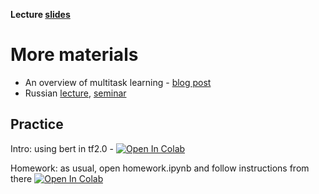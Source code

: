 __Lecture [slides](https://github.com/yandexdataschool/nlp_course/blob/master/resources/slides/nlp18_09_multi_task.pdf)__

# More materials
* An overview of multitask learning - [blog post](http://ruder.io/multi-task/)
* Russian [lecture](https://yadi.sk/i/6Sbu_oja9h_QZw), [seminar](https://yadi.sk/i/AGgnMxu_UvpOsg)

## Practice

Intro: using bert in tf2.0 - [![Open In Colab](https://colab.research.google.com/assets/colab-badge.svg)](https://colab.research.google.com/drive/1EJuMPW7TDVDGB1wDCIayx22jutcwLQlE)

Homework: as usual, open homework.ipynb and follow instructions from there
[![Open In Colab](https://colab.research.google.com/assets/colab-badge.svg)](https://colab.research.google.com/github/yandexdataschool/nlp_course/blob/2019/week12_multitask/homework.ipynb)
